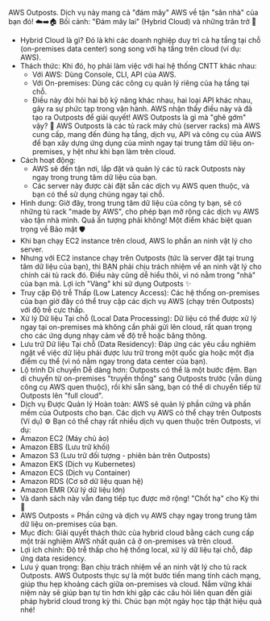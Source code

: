 AWS Outposts. Dịch vụ này mang cả "đám mây" AWS về tận "sân nhà" của bạn đó! ☁️➡️🏠
Bối cảnh: "Đám mây lai" (Hybrid Cloud) và những trăn trở 🤔
 * Hybrid Cloud là gì? Đó là khi các doanh nghiệp duy trì cả hạ tầng tại chỗ (on-premises data center) song song với hạ tầng trên cloud (ví dụ: AWS).
 * Thách thức: Khi đó, họ phải làm việc với hai hệ thống CNTT khác nhau:
   * Với AWS: Dùng Console, CLI, API của AWS.
   * Với On-premises: Dùng các công cụ quản lý riêng của hạ tầng tại chỗ.
   * Điều này đòi hỏi hai bộ kỹ năng khác nhau, hai loại API khác nhau, gây ra sự phức tạp trong vận hành.
AWS nhận thấy điều này và đã tạo ra Outposts để giải quyết!
AWS Outposts là gì mà "ghê gớm" vậy? 🚀
AWS Outposts là các tủ rack máy chủ (server racks) mà AWS cung cấp, mang đến đúng hạ tầng, dịch vụ, API và công cụ của AWS để bạn xây dựng ứng dụng của mình ngay tại trung tâm dữ liệu on-premises, y hệt như khi bạn làm trên cloud.
 * Cách hoạt động:
   * AWS sẽ đến tận nơi, lắp đặt và quản lý các tủ rack Outposts này ngay trong trung tâm dữ liệu của bạn.
   * Các server này được cài đặt sẵn các dịch vụ AWS quen thuộc, và bạn có thể sử dụng chúng ngay tại chỗ.
 * Hình dung: Giờ đây, trong trung tâm dữ liệu của công ty bạn, sẽ có những tủ rack "made by AWS", cho phép bạn mở rộng các dịch vụ AWS vào tận nhà mình. Quá ấn tượng phải không!
Một điểm khác biệt quan trọng về Bảo mật 🛡️
 * Khi bạn chạy EC2 instance trên cloud, AWS lo phần an ninh vật lý cho server.
 * Nhưng với EC2 instance chạy trên Outposts (tức là server đặt tại trung tâm dữ liệu của bạn), thì BẠN phải chịu trách nhiệm về an ninh vật lý cho chính cái tủ rack đó. Điều này cũng dễ hiểu thôi, vì nó nằm trong "nhà" của bạn mà.
Lợi ích "Vàng" khi sử dụng Outposts ✨
 * Truy cập Độ trễ Thấp (Low Latency Access): Các hệ thống on-premises của bạn giờ đây có thể truy cập các dịch vụ AWS (chạy trên Outposts) với độ trễ cực thấp.
 * Xử lý Dữ liệu Tại chỗ (Local Data Processing): Dữ liệu có thể được xử lý ngay tại on-premises mà không cần phải gửi lên cloud, rất quan trọng cho các ứng dụng nhạy cảm về độ trễ hoặc băng thông.
 * Lưu trữ Dữ liệu Tại chỗ (Data Residency): Đáp ứng các yêu cầu nghiêm ngặt về việc dữ liệu phải được lưu trữ trong một quốc gia hoặc một địa điểm cụ thể (vì nó nằm ngay trong data center của bạn).
 * Lộ trình Di chuyển Dễ dàng hơn: Outposts có thể là một bước đệm. Bạn di chuyển từ on-premises "truyền thống" sang Outposts trước (vẫn dùng công cụ AWS quen thuộc), rồi khi sẵn sàng, bạn có thể di chuyển tiếp từ Outposts lên "full cloud".
 * Dịch vụ Được Quản lý Hoàn toàn: AWS sẽ quản lý phần cứng và phần mềm của Outposts cho bạn.
Các dịch vụ AWS có thể chạy trên Outposts (Ví dụ) ⚙️
Bạn có thể chạy rất nhiều dịch vụ quen thuộc trên Outposts, ví dụ:
 * Amazon EC2 (Máy chủ ảo)
 * Amazon EBS (Lưu trữ khối)
 * Amazon S3 (Lưu trữ đối tượng - phiên bản trên Outposts)
 * Amazon EKS (Dịch vụ Kubernetes)
 * Amazon ECS (Dịch vụ Container)
 * Amazon RDS (Cơ sở dữ liệu quan hệ)
 * Amazon EMR (Xử lý dữ liệu lớn)
 * Và danh sách này vẫn đang tiếp tục được mở rộng!
"Chốt hạ" cho Kỳ thi 📝
 * AWS Outposts = Phần cứng và dịch vụ AWS chạy ngay trong trung tâm dữ liệu on-premises của bạn.
 * Mục đích: Giải quyết thách thức của hybrid cloud bằng cách cung cấp một trải nghiệm AWS nhất quán cả ở on-premises và trên cloud.
 * Lợi ích chính: Độ trễ thấp cho hệ thống local, xử lý dữ liệu tại chỗ, đáp ứng data residency.
 * Lưu ý quan trọng: Bạn chịu trách nhiệm về an ninh vật lý cho tủ rack Outposts.
AWS Outposts thực sự là một bước tiến mang tính cách mạng, giúp thu hẹp khoảng cách giữa on-premises và cloud. Nắm vững khái niệm này sẽ giúp bạn tự tin hơn khi gặp các câu hỏi liên quan đến giải pháp hybrid cloud trong kỳ thi. Chúc bạn một ngày học tập thật hiệu quả nhé!
